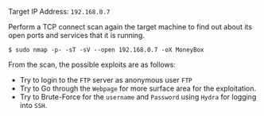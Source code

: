 Target IP Address: `192.168.0.7`

Perform a TCP connect scan again the target machine to find out about its open ports and services that it is running.

```
$ sudo nmap -p- -sT -sV --open 192.168.0.7 -oX MoneyBox
```



From the scan, the possible exploits are as follows:
* Try to login to the `FTP` server as anonymous user `FTP`
* Try to Go through the `Webpage` for more surface area for the exploitation.
* Try to Brute-Force for the `username` and `Password` using `Hydra` for logging into `SSH`.